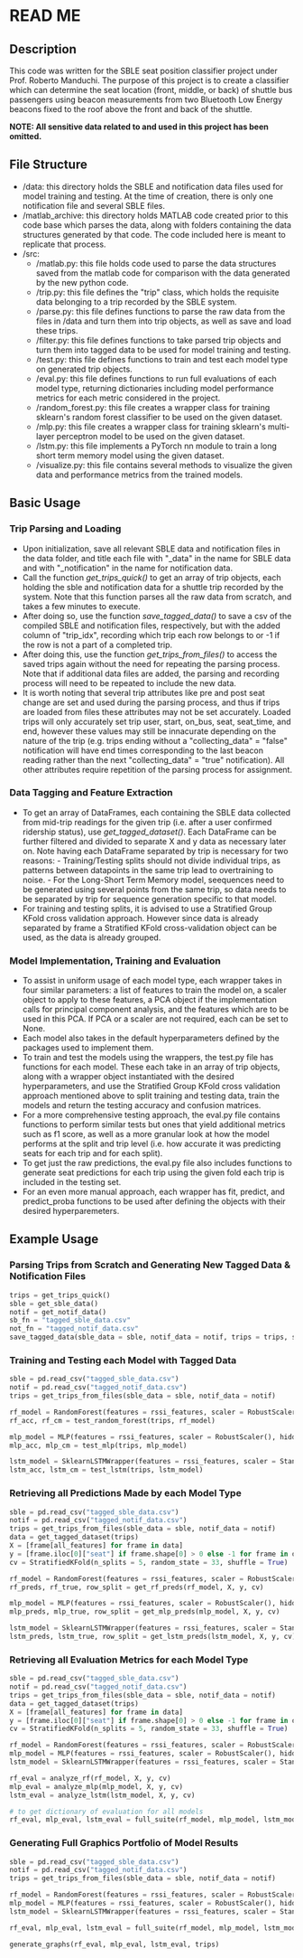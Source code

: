 # READ ME
## Description
This code was written for the SBLE seat position classifier project under Prof. Roberto Manduchi.
    The purpose of this project is to create a classifier which can determine the seat location (front, middle, or back) of 
    shuttle bus passengers using beacon measurements from two Bluetooth Low Energy beacons fixed to the roof above the front and
    back of the shuttle.
    
**NOTE: All sensitive data related to and used in this project has been omitted.**

## File Structure
- /data: this directory holds the SBLE and notification data files used for model training and testing. At the
    time of creation, there is only one notification file and several SBLE files.
- /matlab_archive: this directory holds MATLAB code created prior to this code base which parses the data, along
    with folders containing the data structures generated by that code. The code included here is meant to 
    replicate that process.
- /src:
    - /matlab.py: this file holds code used to parse the data structures saved from the matlab code for comparison
        with the data generated by the new python code.
    - /trip.py: this file defines the "trip" class, which holds the requisite data belonging to a trip recorded by 
        the SBLE system.
    - /parse.py: this file defines functions to parse the raw data from the files in /data and turn them into
        trip objects, as well as save and load these trips.
    - /filter.py: this file defines functions to take parsed trip objects and turn them into tagged data to be 
        used for model training and testing.
    - /test.py: this file defines functions to train and test each model type on generated trip objects.
    - /eval.py: this file defines functions to run full evaluations of each model type, returning dictionaries
        including model performance metrics for each metric considered in the project.
    - /random_forest.py: this file creates a wrapper class for training sklearn's random forest classifier to 
        be used on the given dataset.
    - /mlp.py: this file creates a wrapper class for training sklearn's multi-layer perceptron model to be used 
        on the given dataset.
    - /lstm.py: this file implements a PyTorch nn module to train a long short term memory model using the given 
        dataset.
    - /visualize.py: this file contains several methods to visualize the given data and performance metrics from 
        the trained models.

## Basic Usage
### Trip Parsing and Loading
- Upon initialization, save all relevant SBLE data and notification files in the data folder, and title each file
    with "_data" in the name for SBLE data and with "_notification" in the name for notification data.
- Call the function *get_trips_quick()* to get an array of trip objects, each holding the sble and notification data
    for a shuttle trip recorded by the system. Note that this function parses all the raw data from scratch, and
    takes a few minutes to execute.
- After doing so, use the function *save_tagged_data()* to save a csv of the compiled SBLE and notification files,
    respectively, but with the added column of "trip_idx", recording which trip each row belongs to or -1 if the row 
    is not a part of a completed trip.
- After doing this, use the function *get_trips_from_files()* to access the saved trips again without the need for 
    repeating the parsing process. Note that if additional data files are added, the parsing and recording process 
    will need to be repeated to include the new data.
- It is worth noting that several trip attributes like pre and post seat change are set and used during the parsing 
    process, and thus if trips are loaded from files these attributes may not be set accurately. Loaded trips will only 
    accurately set trip user, start, on_bus, seat, seat_time, and end, however these values may still be innacurate 
    depending on the nature of the trip (e.g. trips ending without a "collecting_data" = "false" notification will have 
    end times corresponding to the last beacon reading rather than the next "collecting_data" = "true" notification). 
    All other attributes require repetition of the parsing process for assignment.

### Data Tagging and Feature Extraction
- To get an array of DataFrames, each containing the SBLE data collected from mid-trip readings for the given trip 
    (i.e. after a user confirmed ridership status), use *get_tagged_dataset()*. Each DataFrame can be further filtered 
    and divided to separate X and y data as necessary later on.
    Note having each DataFrame separated by trip is necessary for two reasons:
        - Training/Testing splits should not divide individual trips, as patterns between datapoints in the same trip
            lead to overtraining to noise.
        - For the Long-Short Term Memory model, seequences need to be generated using several points from the same trip,
            so data needs to be separated by trip for sequence generation specific to that model.
- For training and testing splits, it is advised to use a Stratified Group KFold cross validation approach. However since data 
    is already separated by frame a Stratified KFold cross-validation object can be used, as the data is already grouped.

### Model Implementation, Training and Evaluation
- To assist in uniform usage of each model type, each wrapper takes in four similar parameters: a list of features to train 
    the model on, a scaler object to apply to these features, a PCA object if the implementation calls for principal component 
    analysis, and the features which are to be used in this PCA. If PCA or a scaler are not required, each can be set to None.
- Each model also takes in the default hyperparameters defined by the packages used to implement them.
- To train and test the models using the wrappers, the test.py file has functions for each model. These each take in an array 
    of trip objects, along with a wrapper object instantiated with the desired hyperparameters, and use the Stratified Group 
    KFold cross validation approach mentioned above to split training and testing data, train the models and return the testing 
    accuracy and confusion matrices.
- For a more comprehensive testing approach, the eval.py file contains functions to perform similar tests but ones that yield additional 
    metrics such as f1 score, as well as a more granular look at how the model performs at the split and trip level (i.e. how accurate 
    it was predicting seats for each trip and for each split).
- To get just the raw predictions, the eval.py file also includes functions to generate seat predictions for each trip using the given fold 
    each trip is included in the testing set.
- For an even more manual approach, each wrapper has fit, predict, and predict_proba functions to be used after defining the objects with 
    their desired hyperparemeters.

## Example Usage
### Parsing Trips from Scratch and Generating New Tagged Data & Notification Files
```python
trips = get_trips_quick()
sble = get_sble_data()
notif = get_notif_data()
sb_fn = "tagged_sble_data.csv"
not_fn = "tagged_notif_data.csv"
save_tagged_data(sble_data = sble, notif_data = notif, trips = trips, sble_filename = sb_fn, notif_filename = not_fn)
```

### Training and Testing each Model with Tagged Data
```python
sble = pd.read_csv("tagged_sble_data.csv")
notif = pd.read_csv("tagged_notif_data.csv")
trips = get_trips_from_files(sble_data = sble, notif_data = notif)

rf_model = RandomForest(features = rssi_features, scaler = RobustScaler(), n_estimators = 50, criterion = 'log_loss', max_features = 'sqrt', max_depth = 10, min_samples_split = 20, min_samples_leaf = 12, ccp_alpha = 0)
rf_acc, rf_cm = test_random_forest(trips, rf_model)

mlp_model = MLP(features = rssi_features, scaler = RobustScaler(), hidden_layer_sizes = (50, 50), batch_size = 16, activation = 'relu', learning_rate = 'adaptive', learning_rate_init = 0.001, alpha = 0.01, max_iter = 500, early_stopping = True, n_iter_no_change = 25)
mlp_acc, mlp_cm = test_mlp(trips, mlp_model)

lstm_model = SklearnLSTMWrapper(features = rssi_features, scaler = StandardScaler(), pca = PCA(n_components = 5), hidden_size = 50, lr = 0.001, num_epochs = 5, sub_sequence_length = 12, batch_size = 25, num_layers = 1, bidirectional = False, recurrent_dropout = 0.25, l2_lambda = 0.05)
lstm_acc, lstm_cm = test_lstm(trips, lstm_model)
```

### Retrieving all Predictions Made by each Model Type
```python
sble = pd.read_csv("tagged_sble_data.csv")
notif = pd.read_csv("tagged_notif_data.csv")
trips = get_trips_from_files(sble_data = sble, notif_data = notif)
data = get_tagged_dataset(trips)
X = [frame[all_features] for frame in data]
y = [frame.iloc[0]["seat"] if frame.shape[0] > 0 else -1 for frame in data]
cv = StratifiedKFold(n_splits = 5, random_state = 33, shuffle = True)

rf_model = RandomForest(features = rssi_features, scaler = RobustScaler(), n_estimators = 50, criterion = 'log_loss', max_features = 'sqrt', max_depth = 10, min_samples_split = 20, min_samples_leaf = 12, ccp_alpha = 0)
rf_preds, rf_true, row_split = get_rf_preds(rf_model, X, y, cv) 

mlp_model = MLP(features = rssi_features, scaler = RobustScaler(), hidden_layer_sizes = (50, 50), batch_size = 16, activation = 'relu', learning_rate = 'adaptive', learning_rate_init = 0.001, alpha = 0.01, max_iter = 500, early_stopping = True, n_iter_no_change = 25)
mlp_preds, mlp_true, row_split = get_mlp_preds(mlp_model, X, y, cv)

lstm_model = SklearnLSTMWrapper(features = rssi_features, scaler = StandardScaler(), pca = PCA(n_components = 5), hidden_size = 50, lr = 0.001, num_epochs = 5, sub_sequence_length = 12, batch_size = 25, num_layers = 1, bidirectional = False, recurrent_dropout = 0.25, l2_lambda = 0.05)
lstm_preds, lstm_true, row_split = get_lstm_preds(lstm_model, X, y, cv)
```

### Retrieving all Evaluation Metrics for each Model Type
```python
sble = pd.read_csv("tagged_sble_data.csv")
notif = pd.read_csv("tagged_notif_data.csv")
trips = get_trips_from_files(sble_data = sble, notif_data = notif)
data = get_tagged_dataset(trips)
X = [frame[all_features] for frame in data]
y = [frame.iloc[0]["seat"] if frame.shape[0] > 0 else -1 for frame in data]
cv = StratifiedKFold(n_splits = 5, random_state = 33, shuffle = True)

rf_model = RandomForest(features = rssi_features, scaler = RobustScaler(), n_estimators = 50, criterion = 'log_loss', max_features = 'sqrt', max_depth = 10, min_samples_split = 20, min_samples_leaf = 12, ccp_alpha = 0)
mlp_model = MLP(features = rssi_features, scaler = RobustScaler(), hidden_layer_sizes = (50, 50), batch_size = 16, activation = 'relu', learning_rate = 'adaptive', learning_rate_init = 0.001, alpha = 0.01, max_iter = 500, early_stopping = True, n_iter_no_change = 25)
lstm_model = SklearnLSTMWrapper(features = rssi_features, scaler = StandardScaler(), pca = PCA(n_components = 5), hidden_size = 50, lr = 0.001, num_epochs = 5, sub_sequence_length = 12, batch_size = 25, num_layers = 1, bidirectional = False, recurrent_dropout = 0.25, l2_lambda = 0.05)

rf_eval = analyze_rf(rf_model, X, y, cv)
mlp_eval = analyze_mlp(mlp_model, X, y, cv)
lstm_eval = analyze_lstm(lstm_model, X, y, cv)

# to get dictionary of evaluation for all models
rf_eval, mlp_eval, lstm_eval = full_suite(rf_model, mlp_model, lstm_model, trips)
```

### Generating Full Graphics Portfolio of Model Results
```python
sble = pd.read_csv("tagged_sble_data.csv")
notif = pd.read_csv("tagged_notif_data.csv")
trips = get_trips_from_files(sble_data = sble, notif_data = notif)

rf_model = RandomForest(features = rssi_features, scaler = RobustScaler(), n_estimators = 50, criterion = 'log_loss', max_features = 'sqrt', max_depth = 10, min_samples_split = 20, min_samples_leaf = 12, ccp_alpha = 0)
mlp_model = MLP(features = rssi_features, scaler = RobustScaler(), hidden_layer_sizes = (50, 50), batch_size = 16, activation = 'relu', learning_rate = 'adaptive', learning_rate_init = 0.001, alpha = 0.01, max_iter = 500, early_stopping = True, n_iter_no_change = 25)
lstm_model = SklearnLSTMWrapper(features = rssi_features, scaler = StandardScaler(), pca = PCA(n_components = 5), hidden_size = 50, lr = 0.001, num_epochs = 5, sub_sequence_length = 12, batch_size = 25, num_layers = 1, bidirectional = False, recurrent_dropout = 0.25, l2_lambda = 0.05)

rf_eval, mlp_eval, lstm_eval = full_suite(rf_model, mlp_model, lstm_model, trips)

generate_graphs(rf_eval, mlp_eval, lstm_eval, trips)
```
